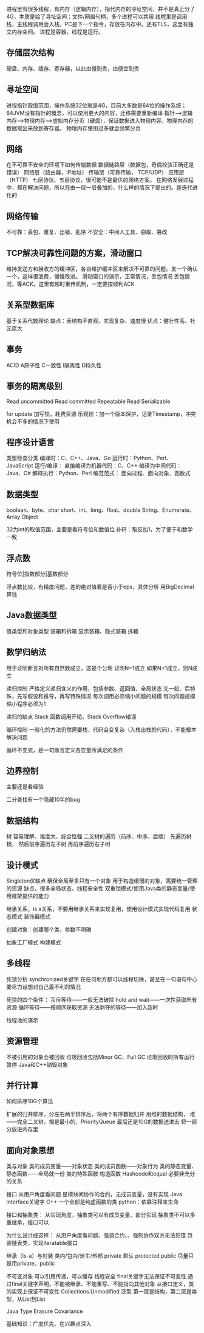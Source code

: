 进程里有很多线程，有内存（逻辑内存），指代内存的寻址空间，并不是真正分了4G，本质是给了寻址空间；文件/网络句柄，多个进程可以共用
线程里是调用栈，主线程调用会入栈，PC是下一个指令，存放在内存中。还有TLS，这里有独立内存空间。
进程是容器，线程是运行。
## 存储层次结构
硬盘、内存、缓存、寄存器，以此由慢到贵，由便宜到贵

## 寻址空间
进程指针取值范围，操作系统32位就是4G，目前大多数是64位的操作系统；64JVM没有指针的概念，可以使用更大的内容，迁移需要重新编译
指针——>逻辑内存——>物理内存——>虚拟内存分页（硬盘），保证数据进入物理内容。物理内存的数据取出来放到寄存器。
物理内存使用过多就会频繁分页


## 网络
在不可靠不安全的环境下如何传输数据
数据链路层（数据包，奇偶校验正确还是错误）
网络层（路由器，IP地址）
传输层（可靠传输， TCP/UDP）
应用层（HTTP）
七层协议、五层协议，很可能不是最优的网络方案。
在网络发展过程中，都在解决问题，所以在由一层一层叠加的，什么样的情况下提出的。是迭代进化的

## 网络传输
不可靠：丢包、重复、出错、乱序
不安全：中间人工具、窃取、篡改

## TCP解决可靠性问题的方案，滑动窗口
维持发送方和接收方的缓冲区，各自维护缓冲区来解决不可靠的问题。发一个确认一个，这样很浪费，慢慢改进。
滑动窗口的演示，正常情况，丢包情况
丢包情况，等ACK，这里有超时重传机制，一定要按顺利ACK


## 关系型数据库
基于关系代数理论
缺点：表结构不直观、实现复杂、速度慢
优点：健壮性高、社区庞大


## 事务
ACID
A原子性
C一致性
I隔离性
D持久性

## 事务的隔离级别
Read uncommitted
Read committed
Repeatable Read
Serializable

for update 加写锁，耗费资源
乐观锁：加一个版本保护，记录Timestamp，冲突机会不多的情况下使用

## 程序设计语言
类型检查分类
编译时：C、C++、Java、Go
运行时：Python、Perl、JavaScript
运行/编译：
直接编译为机器代码：C、C++
编译为中间代码：Java、C#
解释执行：Python、Perl
编范范式：
面向过程、面向对象、函数式

## 数据类型
boolean、byte、char
short、int、long、float、double
String、Enumerate、Array
Object

32为int的取值范围，主要是看符号位和数值位
补码：取反加1，为了便于和数学一致


## 浮点数

符号位|指数部分|基数部分

浮点数比较，有精度问题，差的绝对值看是否小于eps，具体分析
用BigDecimal算钱


## Java数据类型

值类型和对象类型
装箱和拆箱
显示装箱、隐式装箱
拆箱


## 数学归纳法

用于证明断言对所有自然数成立，这是个公理
证明N=1成立
如果N>1成立，则N成立

递归控制
严格定义递归含义的作用，包括参数、返回值、全局状态
先一般、后特殊，先写假设和推导，再写特殊情况
每次调用必须缩小问题的规模
每次问题规模缩小程序必须为1

递归的缺点
Stack
函数调用开销，Stack Overflow错误


循环控制
一般化的方法仍然需要栈，代码会变复杂（入栈出栈的代码），不能根本解决问题

循环不变式，是一句断言定义各变量所满足的条件


## 边界控制
主要还是看经验

二分查找有一个隐藏10年的bug

## 数据结构

树
容易理解、难度大、综合性强
二叉树的遍历（前序、中序、后续）
先遍历树根，
然后前序遍历左子树
再前序遍历右子树


## 设计模式

Singleton优缺点
确保全局至多只有一个对象
用于构造缓慢的对象，需要统一管理的资源
缺点，很多全局状态、线程安全性
双重锁模式/使用Java类的静态变量/使用框架提供的能力

继承关系，is a关系，不要用继承关系来实现复用，使用设计模式实现代码复用
状态模式
装饰器模式

创建对象：创建哪个类，参数不明确

抽象工厂模式
构建模式

## 多线程

死锁分析
synchronized关键字
在任何地方都可以线程切换，甚至在一句语句中心
要尽力设想对自己最不利的情况

死锁的四个条件：
互斥等待——一般无法破除
hold and wait——一次性获取所有资源
循环等待——按顺序获取资源
无法剥夺的等待——加入超时

线程池的演示

## 资源管理
不被引用的对象会被回收
垃圾回收包括Minor GC、Full GC
垃圾回收时所有运行暂停
Java和C++销毁对象


## 并行计算
如何排序10G个算法

扩展的归并排序，分左右两半排序后，将两个有序数据归并
用堆的数据结构，
堆——完全二叉树，根是最小的，PriorityQueue
最后还是10G的数据送进去
将一部分放进内存里

## 面向对象思想
类与对象
类的成员变量——对象状态
类的成员函数——对象行为
类的静态变量、静态函数——全局就一份
类的特殊函数
构造函数
Hashcode和equal 必要非充分的关系

接口
从用户角度看问题
是模块间协作的合约，无成员变量，没有实现
Java Interface关键字
C++ 一个全部是纯虚函数的类
python：依靠注释来生命

接口和抽象类：
从实现角度，抽象类可以有成员变量、部分实现
抽象类不可以多重继承，接口可以

为什么设计成这样：
从用户角度看问题、强调合约、、强制协作双方无法犯错
包装链表类，实现iteratable接口

继承（is-a）与封装
类内/包内/派生/外部
private
默认
protected
public
尽量只是用private、public

不可变对象
可以引用传递，可以缓存
线程安全
final关键字无法保证不可变性
通过final关键字声明，不能被继承、不能重写、不能指向其他对象
从接口定义，类的实现上保证不可变性
Collections.Unmodified
泛型
第一层是结构，第二层是类型，从List到List<T>

Java Type Erasure 
Covariance





基础知识：广度优先、在兴趣点深入